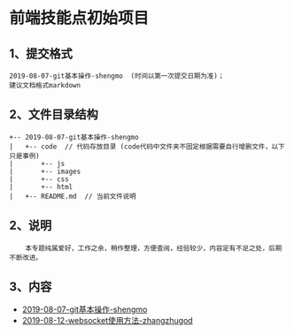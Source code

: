 # 前端技能点初始项目

## 1、提交格式

```shell
2019-08-07-git基本操作-shengmo  (时间以第一次提交日期为准)；
建议文档格式markdown
```

## 2、文件目录结构

```shell
+-- 2019-08-07-git基本操作-shengmo
|   +-- code  // 代码存放目录 (code代码中文件夹不固定根据需要自行增删文件，以下只是事例) 
|       +-- js
|       +-- images
|       +-- css
|       +-- html
|   +-- README.md  // 当前文件说明
```


## 2、说明

```shell
    本专题纯属爱好，工作之余，稍作整理，方便查阅，经验较少，内容定有不足之处，后期不断改进。
```

## 3、内容

* [2019-08-07-git基本操作-shengmo](2019-08-07-git基本操作-shengmo)
* [2019-08-12-websocket使用方法-zhangzhugod](2019-08-12-websocket使用方法-zhangzhugod)
